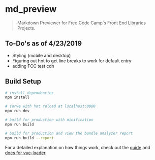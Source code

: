 # md_preview

> Markdown Previewer for Free Code Camp's Front End Libraries Projects. 

## To-Do's as of 4/23/2019
- Styling (mobile and desktop)
- Figuring out hot to get line breaks to work for default entry
- adding FCC test cdn


## Build Setup


``` bash
# install dependencies
npm install

# serve with hot reload at localhost:8080
npm run dev

# build for production with minification
npm run build

# build for production and view the bundle analyzer report
npm run build --report
```

For a detailed explanation on how things work, check out the [guide](http://vuejs-templates.github.io/webpack/) and [docs for vue-loader](http://vuejs.github.io/vue-loader).
